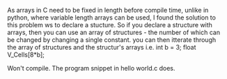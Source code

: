 As arrays in C need to be fixed in length before compile time, unlike in python, where variable length arrays can be used, I found the solution to this problem ws to declare a stucture.
So if you declare a structure with arrays, then you can use an array of structures - the number of which can be changed by changing a single constant. you can then itterate through the array of structures and the structur's arrays 
i.e. 
int b = 3;
float V_Cells[8*b];

Won't compile.
The program snippet in hello world.c does.
